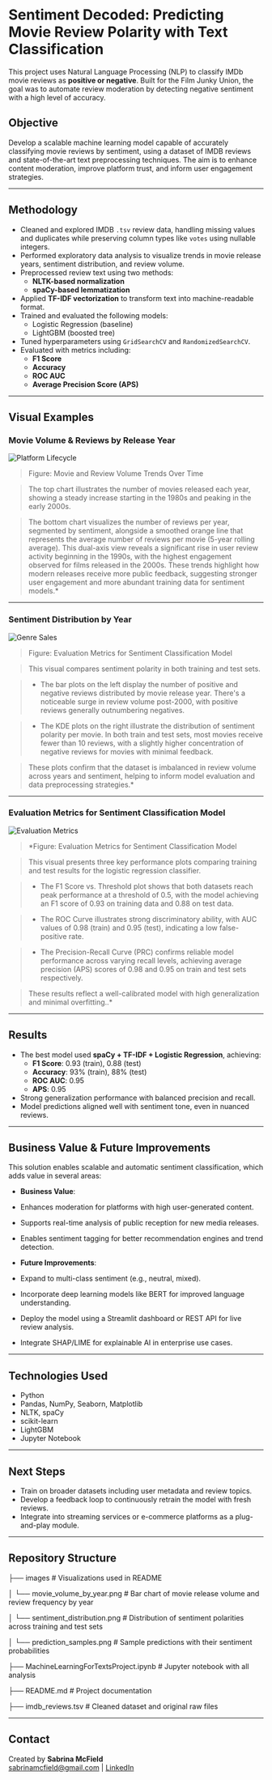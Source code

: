 #  Sentiment Decoded: Predicting Movie Review Polarity with Text Classification

This project uses Natural Language Processing (NLP) to classify IMDb movie reviews as **positive or negative**. Built for the Film Junky Union, the goal was to automate review moderation by detecting negative sentiment with a high level of accuracy.

##  Objective

Develop a scalable machine learning model capable of accurately classifying movie reviews by sentiment, using a dataset of IMDB reviews and state-of-the-art text preprocessing techniques. The aim is to enhance content moderation, improve platform trust, and inform user engagement strategies.

---

##  Methodology

- Cleaned and explored IMDB `.tsv` review data, handling missing values and duplicates while preserving column types like `votes` using nullable integers.
- Performed exploratory data analysis to visualize trends in movie release years, sentiment distribution, and review volume.
- Preprocessed review text using two methods:
  - **NLTK-based normalization**
  - **spaCy-based lemmatization**
- Applied **TF-IDF vectorization** to transform text into machine-readable format.
- Trained and evaluated the following models:
  - Logistic Regression (baseline)
  - LightGBM (boosted tree)
- Tuned hyperparameters using `GridSearchCV` and `RandomizedSearchCV`.
- Evaluated with metrics including:
  - **F1 Score**
  - **Accuracy**
  - **ROC AUC**
  - **Average Precision Score (APS)**

---

##  Visual Examples

###  Movie Volume & Reviews by Release Year  
![Platform Lifecycle](images/movie_volume_reviews_by_year.png)  
> Figure: Movie and Review Volume Trends Over Time

> The top chart illustrates the number of movies released each year, showing a steady increase starting in the 1980s and peaking in the early 2000s.

> The bottom chart visualizes the number of reviews per year, segmented by sentiment, alongside a smoothed orange line that represents the average number of reviews per movie (5-year rolling average). This dual-axis view reveals a significant rise in user review activity beginning in the 1990s, with the highest engagement observed for films released in the 2000s.
These trends highlight how modern releases receive more public feedback, suggesting stronger user engagement and more abundant training data for sentiment models.*

---

###  Sentiment Distribution by Year  
![Genre Sales](images/sentiment_distribution.png)  
> Figure: Evaluation Metrics for Sentiment Classification Model

> This visual compares sentiment polarity in both training and test sets.

> * The bar plots on the left display the number of positive and negative reviews distributed by movie release year. There's a noticeable surge in review volume post-2000, with positive reviews generally outnumbering negatives.

> * The KDE plots on the right illustrate the distribution of sentiment polarity per movie. In both train and test sets, most movies receive fewer than 10 reviews, with a slightly higher concentration of negative reviews for movies with minimal feedback.

> These plots confirm that the dataset is imbalanced in review volume across years and sentiment, helping to inform model evaluation and data preprocessing strategies.*

---

###  Evaluation Metrics for Sentiment Classification Model 
![Evaluation Metrics](images/evaluation_metrics.png)  
> *Figure: Evaluation Metrics for Sentiment Classification Model

> This visual presents three key performance plots comparing training and test results for the logistic regression classifier.

> * The F1 Score vs. Threshold plot shows that both datasets reach peak performance at a threshold of 0.5, with the model achieving an F1 score of 0.93 on training data and 0.88 on test data.

> * The ROC Curve illustrates strong discriminatory ability, with AUC values of 0.98 (train) and 0.95 (test), indicating a low false-positive rate.

> * The Precision-Recall Curve (PRC) confirms reliable model performance across varying recall levels, achieving average precision (APS) scores of 0.98 and 0.95 on train and test sets respectively.

> These results reflect a well-calibrated model with high generalization and minimal overfitting..*

---

##  Results

- The best model used **spaCy + TF-IDF + Logistic Regression**, achieving:
  - **F1 Score**: 0.93 (train), 0.88 (test)
  - **Accuracy**: 93% (train), 88% (test)
  - **ROC AUC**: 0.95
  - **APS**: 0.95
- Strong generalization performance with balanced precision and recall.
- Model predictions aligned well with sentiment tone, even in nuanced reviews.

---

##  Business Value & Future Improvements

This solution enables scalable and automatic sentiment classification, which adds value in several areas:

-  **Business Value**:
  - Enhances moderation for platforms with high user-generated content.
  - Supports real-time analysis of public reception for new media releases.
  - Enables sentiment tagging for better recommendation engines and trend detection.

-  **Future Improvements**:
  - Expand to multi-class sentiment (e.g., neutral, mixed).
  - Incorporate deep learning models like BERT for improved language understanding.
  - Deploy the model using a Streamlit dashboard or REST API for live review analysis.
  - Integrate SHAP/LIME for explainable AI in enterprise use cases.

---

##  Technologies Used

- Python
- Pandas, NumPy, Seaborn, Matplotlib
- NLTK, spaCy
- scikit-learn
- LightGBM
- Jupyter Notebook

---

##  Next Steps

- Train on broader datasets including user metadata and review topics.
- Develop a feedback loop to continuously retrain the model with fresh reviews.
- Integrate into streaming services or e-commerce platforms as a plug-and-play module.

---

## Repository Structure

├── images   # Visualizations used in README

│   └── movie_volume_by_year.png      # Bar chart of movie release volume and review frequency by year

│   └── sentiment_distribution.png    # Distribution of sentiment polarities across training and test sets

│   └── prediction_samples.png        # Sample predictions with their sentiment probabilities

├── MachineLearningForTextsProject.ipynb   # Jupyter notebook with all analysis

├── README.md   # Project documentation

├── imdb_reviews.tsv   # Cleaned dataset and original raw files

---

##  Contact

Created by **Sabrina McField**  
sabrinamcfield@gmail.com | [LinkedIn](https://www.linkedin.com/in/sabrinamcfield)

